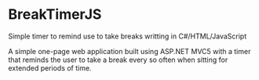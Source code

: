 # BreakTimerJS
Simple timer to remind use to take breaks writting in C#/HTML/JavaScript

A simple one-page web application built using ASP.NET MVC5 with a timer that reminds the user to take a break every so often when sitting for extended periods of time.



